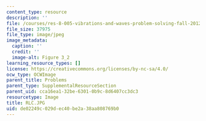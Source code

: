 ```yaml
---
content_type: resource
description: ''
file: /courses/res-8-005-vibrations-and-waves-problem-solving-fall-2012/de02249c029dec40be2a38aa808769b0_RLC.JPG
file_size: 37975
file_type: image/jpeg
image_metadata:
  caption: ''
  credit: ''
  image-alt: Figure 3_2
learning_resource_types: []
license: https://creativecommons.org/licenses/by-nc-sa/4.0/
ocw_type: OCWImage
parent_title: Problems
parent_type: SupplementalResourceSection
parent_uid: cca16ea1-32be-6301-0b9c-8d6407cc3dc3
resourcetype: Image
title: RLC.JPG
uid: de02249c-029d-ec40-be2a-38aa808769b0
---
```

